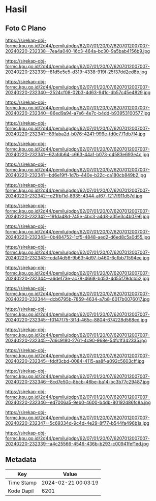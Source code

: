 # Hasil

## Foto C Plano

https://sirekap-obj-formc.kpu.go.id/2d44/pemilu/pdpr/62/07/01/20/07/6207012007007-20240220-232338--7ea4a040-16c3-464a-bc30-9a5bab4156b9.jpg

https://sirekap-obj-formc.kpu.go.id/2d44/pemilu/pdpr/62/07/01/20/07/6207012007007-20240220-232339--81d5e5e5-d319-4338-919f-25f37dd2ed8b.jpg

https://sirekap-obj-formc.kpu.go.id/2d44/pemilu/pdpr/62/07/01/20/07/6207012007007-20240220-232340--2524cf08-02b3-4d63-941c-db57c45e4829.jpg

https://sirekap-obj-formc.kpu.go.id/2d44/pemilu/pdpr/62/07/01/20/07/6207012007007-20240220-232340--86ed9a94-a7e6-4e7c-b4dd-b93953100577.jpg

https://sirekap-obj-formc.kpu.go.id/2d44/pemilu/pdpr/62/07/01/20/07/6207012007007-20240220-232341--89faba2d-b076-4241-999e-fd0c771db7f4.jpg

https://sirekap-obj-formc.kpu.go.id/2d44/pemilu/pdpr/62/07/01/20/07/6207012007007-20240220-232341--62afdb64-c663-44a1-b073-c4583e693e4c.jpg

https://sirekap-obj-formc.kpu.go.id/2d44/pemilu/pdpr/62/07/01/20/07/6207012007007-20240220-232341--bd6e19ff-1d7b-440e-b22c-ca180cb849b2.jpg

https://sirekap-obj-formc.kpu.go.id/2d44/pemilu/pdpr/62/07/01/20/07/6207012007007-20240220-232342--d21fbf1d-8935-4344-af67-f217f911d57d.jpg

https://sirekap-obj-formc.kpu.go.id/2d44/pemilu/pdpr/62/07/01/20/07/6207012007007-20240220-232342--191da48d-745e-4bc3-a4d8-a35e3c4b07e6.jpg

https://sirekap-obj-formc.kpu.go.id/2d44/pemilu/pdpr/62/07/01/20/07/6207012007007-20240220-232343--0b484752-1cf5-4848-aed2-d6ed8c5a0d55.jpg

https://sirekap-obj-formc.kpu.go.id/2d44/pemilu/pdpr/62/07/01/20/07/6207012007007-20240220-232343--cda14d56-9b63-4d97-b460-6cfbb71594ee.jpg

https://sirekap-obj-formc.kpu.go.id/2d44/pemilu/pdpr/62/07/01/20/07/6207012007007-20240220-232344--a6de173e-ac78-4668-bd53-4d55f79dcb52.jpg

https://sirekap-obj-formc.kpu.go.id/2d44/pemilu/pdpr/62/07/01/20/07/6207012007007-20240220-232344--dcb6795b-7859-4634-a7b8-6017b0076017.jpg

https://sirekap-obj-formc.kpu.go.id/2d44/pemilu/pdpr/62/07/01/20/07/6207012007007-20240220-232345--f0147f75-3f1d-465c-8804-674228d568ed.jpg

https://sirekap-obj-formc.kpu.go.id/2d44/pemilu/pdpr/62/07/01/20/07/6207012007007-20240220-232345--7d6c9180-2761-4c90-968e-54fc1f342335.jpg

https://sirekap-obj-formc.kpu.go.id/2d44/pemilu/pdpr/62/07/01/20/07/6207012007007-20240220-232345--fddf3cbd-0084-4115-aa8f-a092c5603cff.jpg

https://sirekap-obj-formc.kpu.go.id/2d44/pemilu/pdpr/62/07/01/20/07/6207012007007-20240220-232346--8cd7e50c-8bcb-46be-ba14-bc3b77c29487.jpg

https://sirekap-obj-formc.kpu.go.id/2d44/pemilu/pdpr/62/07/01/20/07/6207012007007-20240220-232346--ed7006a5-9eb0-4600-b4db-80192d86fc8a.jpg

https://sirekap-obj-formc.kpu.go.id/2d44/pemilu/pdpr/62/07/01/20/07/6207012007007-20240220-232347--5c69334d-9c4d-4e29-8f77-b544fa496b1a.jpg

https://sirekap-obj-formc.kpu.go.id/2d44/pemilu/pdpr/62/07/01/20/07/6207012007007-20240220-232339--a4c25566-4546-436b-b293-c00941fef1ed.jpg


## Metadata

| Key        | Value               |
| ---------- | ------------------- |
| Time Stamp | 2024-02-21 00:03:19 |
| Kode Dapil | 6201                |



